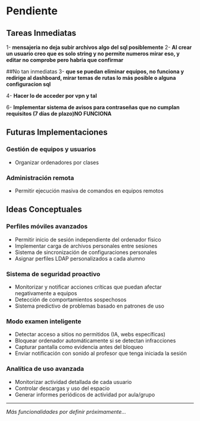# Pendiente

## Tareas Inmediatas
1- **mensajeria no deja subir archivos algo del sql posiblemente**
2- **Al crear un usuario creo que es solo string y no permite numeros mirar eso, y editar no comprobe pero habria que confirmar**

##No tan inmediatas
3- **que se puedan eliminar equipos, no funciona y redirige al dashboard, mirar temas de rutas lo más posible o alguna configuracion sql**

4- **Hacer lo de acceder por vpn y tal**

6- **Implementar sistema de avisos para contraseñas que no cumplan requisitos (7 días de plazo)NO FUNCIONA**

## Futuras Implementaciones

### Gestión de equipos y usuarios
- Organizar ordenadores por clases


### Administración remota
- Permitir ejecución masiva de comandos en equipos remotos

## Ideas Conceptuales

### Perfiles móviles avanzados
- Permitir inicio de sesión independiente del ordenador físico
- Implementar carga de archivos personales entre sesiones
- Sistema de sincronización de configuraciones personales
- Asignar perfiles LDAP personalizados a cada alumno

### Sistema de seguridad proactivo
- Monitorizar y notificar acciones críticas que puedan afectar negativamente a equipos
- Detección de comportamientos sospechosos
- Sistema predictivo de problemas basado en patrones de uso

### Modo examen inteligente
- Detectar acceso a sitios no permitidos (IA, webs específicas)
- Bloquear ordenador automáticamente si se detectan infracciones
- Capturar pantalla como evidencia antes del bloqueo
- Enviar notificación con sonido al profesor que tenga iniciada la sesión

### Analítica de uso avanzada
- Monitorizar actividad detallada de cada usuario
- Controlar descargas y uso del espacio
- Generar informes periódicos de actividad por aula/grupo

---
*Más funcionalidades por definir próximamente...*
